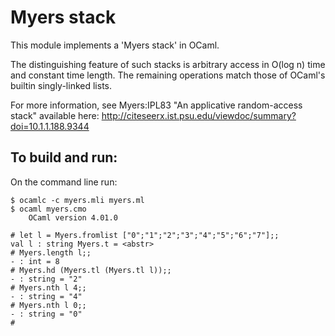 Myers stack
===========

This module implements a 'Myers stack' in OCaml.

The distinguishing feature of such stacks is arbitrary access in O(log n)
time and constant time length. The remaining operations match those of
OCaml's builtin singly-linked lists.

For more information, see Myers:IPL83 "An applicative random-access
stack" available here:
  http://citeseerx.ist.psu.edu/viewdoc/summary?doi=10.1.1.188.9344


To build and run:
-----------------

On the command line run:

    $ ocamlc -c myers.mli myers.ml
    $ ocaml myers.cmo
        OCaml version 4.01.0

    # let l = Myers.fromlist ["0";"1";"2";"3";"4";"5";"6";"7"];;
    val l : string Myers.t = <abstr>
    # Myers.length l;;
    - : int = 8
    # Myers.hd (Myers.tl (Myers.tl l));;
    - : string = "2"
    # Myers.nth l 4;;                                           
    - : string = "4"
    # Myers.nth l 0;;
    - : string = "0"
    # 
